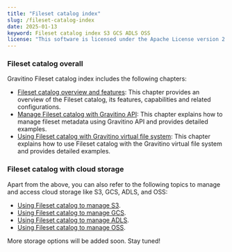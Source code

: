 ```yaml
---
title: "Fileset catalog index"
slug: /fileset-catalog-index
date: 2025-01-13
keyword: Fileset catalog index S3 GCS ADLS OSS
license: "This software is licensed under the Apache License version 2."
---
```


### Fileset catalog overall

Gravitino Fileset catalog index includes the following chapters:

- [Fileset catalog overview and features](./fileset-catalog.md): This chapter provides an overview of the Fileset catalog, its features, capabilities and related configurations.
- [Manage Fileset catalog with Gravitino API](./manage-fileset-metadata-using-gravitino.md): This chapter explains how to manage fileset metadata using Gravitino API and provides detailed examples.
- [Using Fileset catalog with Gravitino virtual file system](how-to-use-gvfs.md): This chapter explains how to use Fileset catalog with the Gravitino virtual file system and provides detailed examples.

### Fileset catalog with cloud storage

Apart from the above, you can also refer to the following topics to manage and access cloud storage like S3, GCS, ADLS, and OSS:

- [Using Fileset catalog to manage S3](./fileset-catalog-with-s3.md).
- [Using Fileset catalog to manage GCS](./fileset-catalog-with-gcs.md).
- [Using Fileset catalog to manage ADLS](./fileset-catalog-with-adls.md).
- [Using Fileset catalog to manage OSS](./fileset-catalog-with-oss.md).

More storage options will be added soon. Stay tuned!
